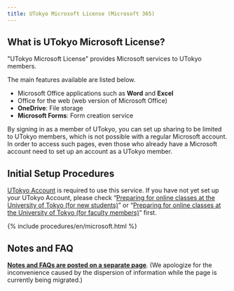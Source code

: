 ```yaml
---
title: UTokyo Microsoft License (Microsoft 365)
---
```


## What is UTokyo Microsoft License?

"UTokyo Microsoft License" provides Microsoft services to UTokyo members.

The main features available are listed below.

- Microsoft Office applications such as **Word** and **Excel**
- Office for the web (web version of Microsoft Office)
- **OneDrive**: File storage
- **Microsoft Forms**: Form creation service

By signing in as a member of UTokyo, you can set up sharing to be limited to UTokyo members, which is not possible with a regular Microsoft account. In order to access such pages, even those who already have a Microsoft account need to set up an account as a UTokyo member.

## Initial Setup Procedures

[UTokyo Account](https://www.u-tokyo.ac.jp/adm/dics/ja/account.html) is required to use this service. If you have not yet set up your UTokyo Account, please check “[Preparing for online classes at the University of Tokyo (for new students)](/en/oc/)” or “[Preparing for online classes at the University of Tokyo (for faculty members)](/en/faculty_members)” first.

{% include procedures/en/microsoft.html %}

## Notes and FAQ

**[Notes and FAQs are posted on a separate page](https://www.u-tokyo.ac.jp/adm/dics/ja/mslicense.html)**. (We apologize for the inconvenience caused by the dispersion of information while the page is currently being migrated.)
